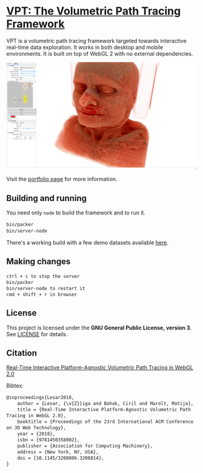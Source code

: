 # [VPT: The Volumetric Path Tracing Framework](http://lgm.fri.uni-lj.si/research/volumetric-path-tracing-framework/)

VPT is a volumetric path tracing framework targeted towards interactive
real-time data exploration. It works in both desktop and mobile environments.
It is built on top of WebGL 2 with no external dependencies.

![VPT](src/images/screenshot.jpg)

Visit the [portfolio page](http://lgm.fri.uni-lj.si/research/volumetric-path-tracing-framework/) for more information.

## Building and running

You need only `node` to build the framework and to run it.

```bash
bin/packer
bin/server-node
```

There's a working build with a few demo datasets available [here](http://lgm.fri.uni-lj.si/~ziga).

## Making changes
```
ctrl + c to stop the server
bin/packer
bin/server-node to restart it
cmd + shift + r in browser
```

## License

This project is licensed under the **GNU General Public License, version 3**.
See [LICENSE](LICENSE) for details.


## Citation
[Real-Time Interactive Platform-Agnostic Volumetric Path Tracing in WebGL 2.0](https://dl.acm.org/doi/10.1145/3208806.3208814)

Bibtex:
```
@inproceedings{Lesar2018,
    author = {Lesar, {\v{Z}}iga and Bohak, Ciril and Marolt, Matija},
    title = {Real-Time Interactive Platform-Agnostic Volumetric Path Tracing in WebGL 2.0},
    booktitle = {Proceedings of the 23rd International ACM Conference on 3D Web Technology},
    year = {2018},
    isbn = {9781450358002},
    publisher = {Association for Computing Machinery},
    address = {New York, NY, USA},
    doi = {10.1145/3208806.3208814},
}
```
